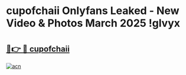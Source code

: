 # cupofchaii Onlyfans Leaked - New Video & Photos March 2025 !glvyx

# <h2><a href="https://m92xbn.iuczelnia.edu.pl?title=cupofchaii&ref=glvyx">🔗👉 🔴 cupofchaii</a></h2>

[![acn](https://github.com/user-attachments/assets/0f9c940e-d8b0-45ae-aac7-cd30a18b3e1c)](https://m92xbn.iuczelnia.edu.pl?title=cupofchaii&ref=glvyx)

